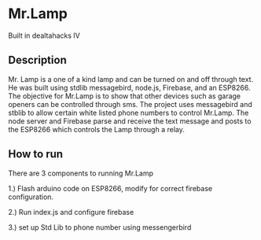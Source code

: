 Mr.Lamp
=====

Built in dealtahacks IV

Description
-----

Mr. Lamp is a one of a kind lamp and can be turned on and off through text. He was built using  stdlib messagebird, node.js, Firebase, and an ESP8266. The objective for Mr.Lamp is to show that other devices such as garage openers can be controlled through sms. The project uses messagebird and stblib to allow certain white listed phone numbers to control Mr.Lamp. The node server and Firebase parse and receive the text message and posts to the ESP8266 which controls the Lamp through a relay.

How to run
-----

There are 3 components to running Mr.Lamp

1.) Flash arduino code on ESP8266, modify for correct firebase configuration.

2.) Run index.js and configure firebase

3.) set up Std Lib to phone number using messengerbird





